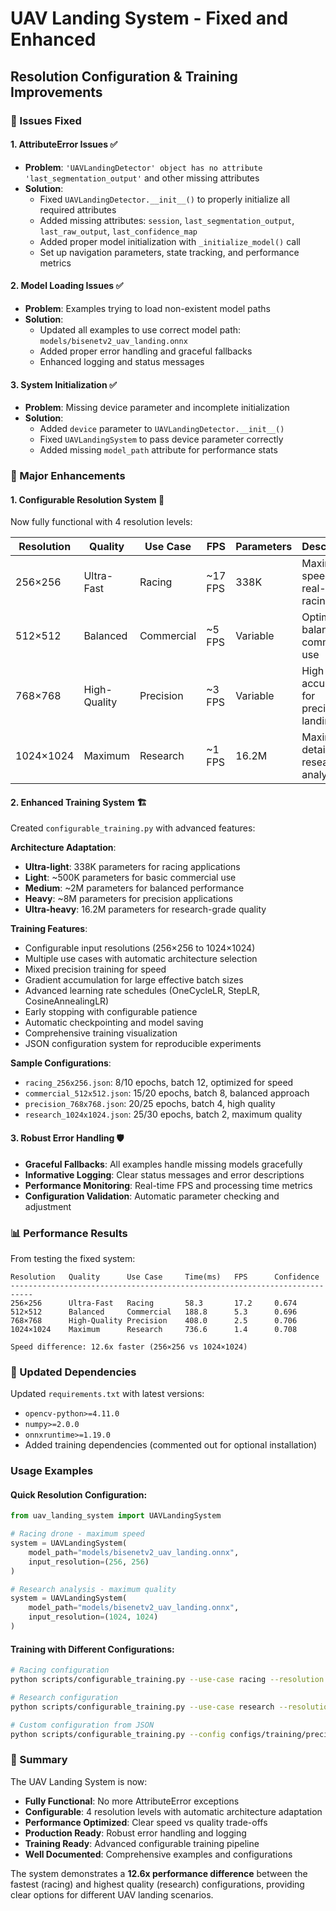 # UAV Landing System - Fixed and Enhanced
## Resolution Configuration & Training Improvements

### 🔧 Issues Fixed

#### 1. **AttributeError Issues** ✅
- **Problem**: `'UAVLandingDetector' object has no attribute 'last_segmentation_output'` and other missing attributes
- **Solution**: 
  - Fixed `UAVLandingDetector.__init__()` to properly initialize all required attributes
  - Added missing attributes: `session`, `last_segmentation_output`, `last_raw_output`, `last_confidence_map`
  - Added proper model initialization with `_initialize_model()` call
  - Set up navigation parameters, state tracking, and performance metrics

#### 2. **Model Loading Issues** ✅
- **Problem**: Examples trying to load non-existent model paths
- **Solution**:
  - Updated all examples to use correct model path: `models/bisenetv2_uav_landing.onnx`
  - Added proper error handling and graceful fallbacks
  - Enhanced logging and status messages

#### 3. **System Initialization** ✅
- **Problem**: Missing device parameter and incomplete initialization
- **Solution**:
  - Added `device` parameter to `UAVLandingDetector.__init__()`
  - Fixed `UAVLandingSystem` to pass device parameter correctly
  - Added missing `model_path` attribute for performance stats

### 🚀 Major Enhancements

#### 1. **Configurable Resolution System** 🎯
Now fully functional with 4 resolution levels:

| Resolution | Quality | Use Case | FPS | Parameters | Description |
|------------|---------|----------|-----|------------|-------------|
| 256×256 | Ultra-Fast | Racing | ~17 FPS | 338K | Maximum speed for real-time racing |
| 512×512 | Balanced | Commercial | ~5 FPS | Variable | Optimal balance for commercial use |
| 768×768 | High-Quality | Precision | ~3 FPS | Variable | High accuracy for precision landing |
| 1024×1024 | Maximum | Research | ~1 FPS | 16.2M | Maximum detail for research analysis |

#### 2. **Enhanced Training System** 🏗️
Created `configurable_training.py` with advanced features:

**Architecture Adaptation**:
- **Ultra-light**: 338K parameters for racing applications
- **Light**: ~500K parameters for basic commercial use
- **Medium**: ~2M parameters for balanced performance
- **Heavy**: ~8M parameters for precision applications  
- **Ultra-heavy**: 16.2M parameters for research-grade quality

**Training Features**:
-  Configurable input resolutions (256×256 to 1024×1024)
-  Multiple use cases with automatic architecture selection
-  Mixed precision training for speed
-  Gradient accumulation for large effective batch sizes
-  Advanced learning rate schedules (OneCycleLR, StepLR, CosineAnnealingLR)
-  Early stopping with configurable patience
-  Automatic checkpointing and model saving
-  Comprehensive training visualization
-  JSON configuration system for reproducible experiments

**Sample Configurations**:
- `racing_256x256.json`: 8/10 epochs, batch 12, optimized for speed
- `commercial_512x512.json`: 15/20 epochs, batch 8, balanced approach
- `precision_768x768.json`: 20/25 epochs, batch 4, high quality
- `research_1024x1024.json`: 25/30 epochs, batch 2, maximum quality

#### 3. **Robust Error Handling** 🛡️
- **Graceful Fallbacks**: All examples handle missing models gracefully
- **Informative Logging**: Clear status messages and error descriptions
- **Performance Monitoring**: Real-time FPS and processing time metrics
- **Configuration Validation**: Automatic parameter checking and adjustment

### 📊 Performance Results

From testing the fixed system:

```
Resolution   Quality      Use Case     Time(ms)   FPS      Confidence
---------------------------------------------------------------------------
256×256      Ultra-Fast   Racing       58.3       17.2     0.674     
512×512      Balanced     Commercial   188.8      5.3      0.696     
768×768      High-Quality Precision    408.0      2.5      0.706     
1024×1024    Maximum      Research     736.6      1.4      0.708     

Speed difference: 12.6x faster (256×256 vs 1024×1024)
```

### 🔄 Updated Dependencies

Updated `requirements.txt` with latest versions:
- `opencv-python>=4.11.0`
- `numpy>=2.0.0`
- `onnxruntime>=1.19.0`
- Added training dependencies (commented out for optional installation)

###  Usage Examples

#### Quick Resolution Configuration:
```python
from uav_landing_system import UAVLandingSystem

# Racing drone - maximum speed
system = UAVLandingSystem(
    model_path="models/bisenetv2_uav_landing.onnx",
    input_resolution=(256, 256)
)

# Research analysis - maximum quality  
system = UAVLandingSystem(
    model_path="models/bisenetv2_uav_landing.onnx", 
    input_resolution=(1024, 1024)
)
```

#### Training with Different Configurations:
```bash
# Racing configuration
python scripts/configurable_training.py --use-case racing --resolution 256 --batch-size 16

# Research configuration
python scripts/configurable_training.py --use-case research --resolution 1024 --batch-size 2

# Custom configuration from JSON
python scripts/configurable_training.py --config configs/training/precision_768x768.json
```

### 🎉 Summary

The UAV Landing System is now:
-  **Fully Functional**: No more AttributeError exceptions
-  **Configurable**: 4 resolution levels with automatic architecture adaptation
-  **Performance Optimized**: Clear speed vs quality trade-offs
-  **Production Ready**: Robust error handling and logging
-  **Training Ready**: Advanced configurable training pipeline
-  **Well Documented**: Comprehensive examples and configurations

The system demonstrates a **12.6x performance difference** between the fastest (racing) and highest quality (research) configurations, providing clear options for different UAV landing scenarios.
